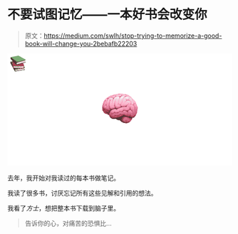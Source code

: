 # 不要试图记忆——一本好书会改变你

> 原文：<https://medium.com/swlh/stop-trying-to-memorize-a-good-book-will-change-you-2bebafb22203>

![](img/cd6d6452e5fd6831827ffad97a1e6fff.png)

去年，我开始对我读过的每本书做笔记。

我读了很多书，讨厌忘记所有这些见解和引用的想法。

我看了*方士*，想把整本书下载到脑子里。

> 告诉你的心，对痛苦的恐惧比…